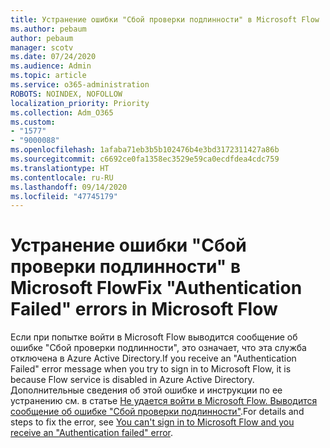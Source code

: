 ```yaml
---
title: Устранение ошибки "Сбой проверки подлинности" в Microsoft Flow
ms.author: pebaum
author: pebaum
manager: scotv
ms.date: 07/24/2020
ms.audience: Admin
ms.topic: article
ms.service: o365-administration
ROBOTS: NOINDEX, NOFOLLOW
localization_priority: Priority
ms.collection: Adm_O365
ms.custom:
- "1577"
- "9000088"
ms.openlocfilehash: 1afaba71eb3b5b102476b4e3bd3172311427a86b
ms.sourcegitcommit: c6692ce0fa1358ec3529e59ca0ecdfdea4cdc759
ms.translationtype: HT
ms.contentlocale: ru-RU
ms.lasthandoff: 09/14/2020
ms.locfileid: "47745179"
---
```

# <a name="fix-authentication-failed-errors-in-microsoft-flow"></a><span data-ttu-id="0c4c5-102">Устранение ошибки "Сбой проверки подлинности" в Microsoft Flow</span><span class="sxs-lookup"><span data-stu-id="0c4c5-102">Fix "Authentication Failed" errors in Microsoft Flow</span></span>

<span data-ttu-id="0c4c5-103">Если при попытке войти в Microsoft Flow выводится сообщение об ошибке "Сбой проверки подлинности", это означает, что эта служба отключена в Azure Active Directory.</span><span class="sxs-lookup"><span data-stu-id="0c4c5-103">If you receive an "Authentication Failed" error message when you try to sign in to Microsoft Flow, it is because Flow service is disabled in Azure Active Directory.</span></span> <span data-ttu-id="0c4c5-104">Дополнительные сведения об этой ошибке и инструкции по ее устранению см. в статье [Не удается войти в Microsoft Flow. Выводится сообщение об ошибке "Сбой проверки подлинности"](https://support.microsoft.com/help/4316891).</span><span class="sxs-lookup"><span data-stu-id="0c4c5-104">For details and steps to fix the error, see [You can't sign in to Microsoft Flow and you receive an "Authentication failed" error](https://support.microsoft.com/help/4316891).</span></span>